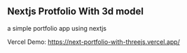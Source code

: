 ## Nextjs Protfolio With 3d model

a simple portfolio app using nextjs

Vercel Demo:
https://next-portfolio-with-threejs.vercel.app/


